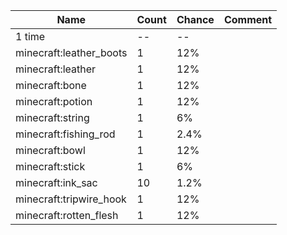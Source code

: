| Name                    | Count | Chance | Comment |
| ----------------------- | ----- | ------ | ------- |
| 1 time                  |    -- |     -- |         |
| minecraft:leather_boots |     1 |    12% |         |
| minecraft:leather       |     1 |    12% |         |
| minecraft:bone          |     1 |    12% |         |
| minecraft:potion        |     1 |    12% |         |
| minecraft:string        |     1 |     6% |         |
| minecraft:fishing_rod   |     1 |   2.4% |         |
| minecraft:bowl          |     1 |    12% |         |
| minecraft:stick         |     1 |     6% |         |
| minecraft:ink_sac       |    10 |   1.2% |         |
| minecraft:tripwire_hook |     1 |    12% |         |
| minecraft:rotten_flesh  |     1 |    12% |         |
